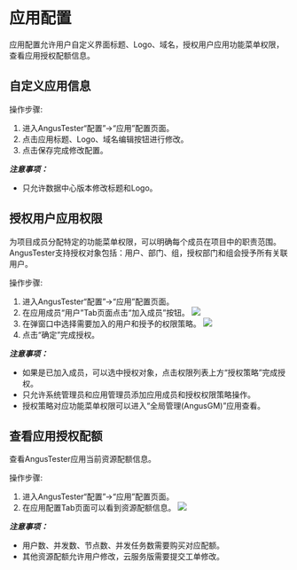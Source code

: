 # 应用配置

应用配置允许用户自定义界面标题、Logo、域名，授权用户应用功能菜单权限，查看应用授权配额信息。

## 自定义应用信息

操作步骤:

1. 进入AngusTester“配置”->“应用”配置页面。
2. 点击应用标题、Logo、域名编辑按钮进行修改。
3. 点击保存完成修改配置。

***注意事项：***

- 只允许数据中心版本修改标题和Logo。

## 授权用户应用权限

为项目成员分配特定的功能菜单权限，可以明确每个成员在项目中的职责范围。AngusTester支持授权对象包括：用户、部门、组，授权部门和组会授予所有关联用户。

操作步骤:

1. 进入AngusTester“配置”->“应用”配置页面。
2. 在应用成员“用户”Tab页面点击“加入成员”按钮。
   ![](https://bj-c1-prod-files.xcan.cloud/storage/pubapi/v1/file/app-user-add.png?fid=251751339858591988&fpt=Ms2YnnQvJTKYrYieBowlGMWQX9BMry0mQ4TbGTl9)
3. 在弹窗口中选择需要加入的用户和授予的权限策略。
   ![](https://bj-c1-prod-files.xcan.cloud/storage/pubapi/v1/file/app-user-add-view.png?fid=251751339858591986&fpt=W8OO4Iot8cXm5PAwHt9eKppmXLDyJhIyCpYHxfx7)
4. 点击“确定”完成授权。

***注意事项：***

- 如果是已加入成员，可以选中授权对象，点击权限列表上方“授权策略”完成授权。
- 只允许系统管理员和应用管理员添加应用成员和授权权限策略操作。
- 授权策略对应功能菜单权限可以进入“全局管理(AngusGM)”应用查看。

## 查看应用授权配额

查看AngusTester应用当前资源配额信息。

操作步骤:

1. 进入AngusTester“配置”->“应用”配置页面。
2. 在应用配置Tab页面可以看到资源配额信息。
   ![](https://bj-c1-prod-files.xcan.cloud/storage/pubapi/v1/file/app-quota-view.png?fid=251751339858591984&fpt=0MrWQ04IS33gjStB4HiRyppkdrIkFG2IWgX4QQrS)

***注意事项：***

- 用户数、并发数、节点数、并发任务数需要购买对应配额。
- 其他资源配额允许用户修改，云服务版需要提交工单修改。
